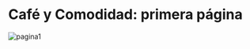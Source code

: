# Café y Comodidad: primera página

![pagina1](https://user-images.githubusercontent.com/131751919/236381859-0123c2be-2a81-4d1c-83f2-cdd52172f28d.jpg)
